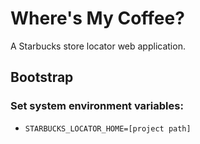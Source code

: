 # Where's My Coffee?

A Starbucks store locator web application.

## Bootstrap

### Set system environment variables:
- `STARBUCKS_LOCATOR_HOME=[project path]`
